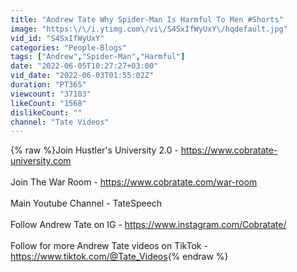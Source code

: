 ```yaml
---
title: "Andrew Tate Why Spider-Man Is Harmful To Men #Shorts"
image: "https:\/\/i.ytimg.com\/vi\/S4SxIfWyUxY\/hqdefault.jpg"
vid_id: "S4SxIfWyUxY"
categories: "People-Blogs"
tags: ["Andrew","Spider-Man","Harmful"]
date: "2022-06-05T10:27:27+03:00"
vid_date: "2022-06-03T01:55:02Z"
duration: "PT36S"
viewcount: "37103"
likeCount: "1568"
dislikeCount: ""
channel: "Tate Videos"
---
```

{% raw %}Join Hustler's University 2.0 - <a rel="nofollow" target="blank" href="https://www.cobratate-university.com">https://www.cobratate-university.com</a><br /><br />Join The War Room - <a rel="nofollow" target="blank" href="https://www.cobratate.com/war-room">https://www.cobratate.com/war-room</a><br /><br />Main Youtube Channel - TateSpeech<br /><br />Follow Andrew Tate on IG - <a rel="nofollow" target="blank" href="https://www.instagram.com/Cobratate/">https://www.instagram.com/Cobratate/</a><br /><br />Follow for more Andrew Tate videos on TikTok - <a rel="nofollow" target="blank" href="https://www.tiktok.com/@Tate_Videos">https://www.tiktok.com/@Tate_Videos</a>{% endraw %}
